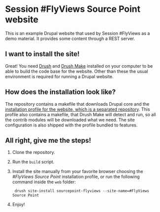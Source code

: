 Session #FlyViews Source Point website
======================================

This is an example Drupal website that used by Session #FlyViews as a demo material. It provides some content through a REST server.

I want to install the site!
---------------------------

Great! You need [Drush](http://drupal.org/project/drush) and [Drush Make](http://drupal.org/project/drush_make) installed on your computer to be able to build the code base for the website. Other than these the usual environment is required for running a Drupal website.

How does the installation look like?
------------------------------------

The repository contains a makefile that downloads Drupal core and the [installation profile for the website, which is a separated repository](https://github.com/balintk/Session-FlyViews-Source-Site-profile). This profile also contains a makefile, that Drush Make will detect and run, so all the contrib modules will be downloaded what we need. The site configuration is also shipped with the profile bundled to features.

All right, give me the steps!
-----------------------------

1. Clone the repository.
1. Run the <code>build</code> script.
1. Install the site manually from your favorite browser choosing the _#FlyViews Source Point_ installation profile, or run the following command inside the <code>web</code> folder:

        drush site-install sourcepoint-flyviews --site-name=#FlyViews Source Point
1. Enjoy!
